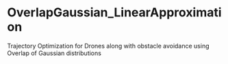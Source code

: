 # OverlapGaussian_LinearApproximation
Trajectory Optimization for Drones along with obstacle avoidance using Overlap of Gaussian distributions

